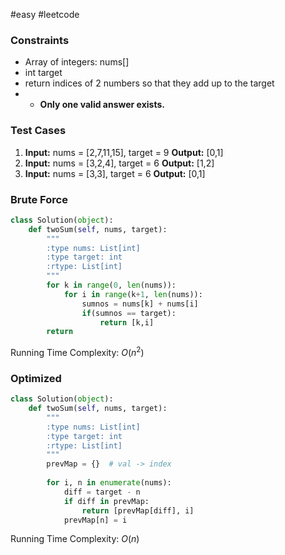 #easy #leetcode 
### Constraints
- Array of integers: nums[]
- int target
- return indices of 2 numbers so that they add up to the target
- - **Only one valid answer exists.**
### Test Cases
1. **Input:** nums = [2,7,11,15], target = 9
	**Output:** [0,1]
2. **Input:** nums = [3,2,4], target = 6
	**Output:** [1,2]
3.  **Input:** nums = [3,3], target = 6
	**Output:** [0,1]

### Brute Force
```python
class Solution(object):
    def twoSum(self, nums, target):
        """
        :type nums: List[int]
        :type target: int
        :rtype: List[int]
        """
        for k in range(0, len(nums)):
            for i in range(k+1, len(nums)):
                sumnos = nums[k] + nums[i]
                if(sumnos == target):
                    return [k,i]
        return
```

Running Time Complexity: $O(n^2)$
### Optimized
```python
class Solution(object):
    def twoSum(self, nums, target):
        """
        :type nums: List[int]
        :type target: int
        :rtype: List[int]
        """
        prevMap = {}  # val -> index
        
        for i, n in enumerate(nums):
            diff = target - n
            if diff in prevMap:
                return [prevMap[diff], i]
            prevMap[n] = i
```
Running Time Complexity: $O(n)$
